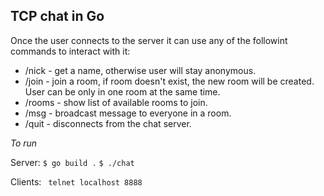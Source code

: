 ## TCP chat in Go

Once the user connects to the server it can use any of the followint commands to interact with it:

- /nick <name> - get a name, otherwise user will stay anonymous.
- /join <name> - join a room, if room doesn't exist, the new room will be created. User can be only in one room at the same time.
- /rooms - show list of available rooms to join.
- /msg <msg> - broadcast message to everyone in a room.
- /quit - disconnects from the chat server.

*To run*

Server:
```$ go build .```
```$ ./chat```

Clients:
``` telnet localhost 8888```
